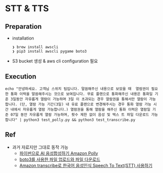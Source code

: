 # STT & TTS

## Preparation
* installation

  ```
  ❯ brew install awscli
  ❯ pip3 install awscli pygame boto3
  ```
* S3 bucket 생성 & aws cli configuration 필요

## Execution

```
echo "안녕하세요. 고객님 스위치 팀입니다. 말씀해주신 내용으로 보았을 때  열람권이 필요한 통화 이력을 말씀해주시는 것으로 보여집니다. 무료 플랜으로 통화해주신 내용은 통화일 기준 3일동안 자유롭게 열람이 가능하며 3일 이 초과되는 경우 열람권을 통해서만 열람이 가능합니다. (단, 열람 가능 기간(3일) 내 유료 플랜으로 변경해주시는 경우 통화 열람 가능 시간 내에서 자유롭게 열람 가능합니다.) 열람권을 통해 열람을 해주신 통화 이력은 열람일 기준 07일 동안 자유롭게 열람 가능하며, 횟수 제한 없이 음성 및 텍스 트 파일 다운로드 가능합니다" | python3 test_polly.py && python3 test_transcribe.py
```

## Ref
* 과거 자료지만 그대로 동작 가능
  * [파이썬으로 AI 음성합성하기 Amazon Polly](https://digiconfactory.tistory.com/entry/%ED%8C%8C%EC%9D%B4%EC%8D%AC%EC%9C%BC%EB%A1%9C-AI-%EC%9D%8C%EC%84%B1%ED%95%A9%EC%84%B1%ED%95%98%EA%B8%B0-Amazon-Polly)
  * [boto3를 사용한 파일 업로드와 파일 다운로드](https://ahnjg.tistory.com/15)
  * [Amazon transcribe로 한국어 음성인식 Speech To Text(STT) 사용하기](https://daeunnniii.tistory.com/122)
